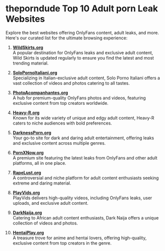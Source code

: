 # theporndude Top 10 Adult porn Leak Websites

Explore the best websites offering OnlyFans content, adult leaks, and more. Here's our curated list for the ultimate browsing experience:

1. **[WildSkirts.org](https://wildskirts.org)**  
   A popular destination for OnlyFans leaks and exclusive adult content, Wild Skirts is updated regularly to ensure you find the latest and most trending material.

2. **[SoloPornoItaliani.org](https://solopornoitaliani.org)**  
   Specializing in Italian-exclusive adult content, Solo Porno Italiani offers a vast collection of videos and photos catering to all tastes.

3. **[PhotoAcompanhantes.org](https://photoacompanhantes.org)**  
   A hub for premium-quality OnlyFans photos and videos, featuring exclusive content from top creators worldwide.

4. **[Heavy-R.org](https://heavy-r.org)**  
   Known for its wide variety of unique and edgy adult content, Heavy-R caters to niche audiences with bold preferences.

5. **[DarknessPorn.org](https://darknessporn.org)**  
   Your go-to site for dark and daring adult entertainment, offering leaks and exclusive content across multiple genres.

6. **[PornXNow.org](https://pornxnow.org)**  
   A premium site featuring the latest leaks from OnlyFans and other adult platforms, all in one place.

7. **[RapeLust.org](https://rapelust.org)**  
   A controversial and niche platform for adult content enthusiasts seeking extreme and daring material.

8. **[PlayVids.org](https://playvids.org)**  
   PlayVids delivers high-quality videos, including OnlyFans leaks, user uploads, and exclusive adult content.

9. **[DarkNaija.org](https://darknaija.org)**  
   Catering to African adult content enthusiasts, Dark Naija offers a unique collection of videos and photos.

10. **[HentaiPlay.org](https://hentaiplay.org)**  
    A treasure trove for anime and hentai lovers, offering high-quality, exclusive content from top creators in the genre.
